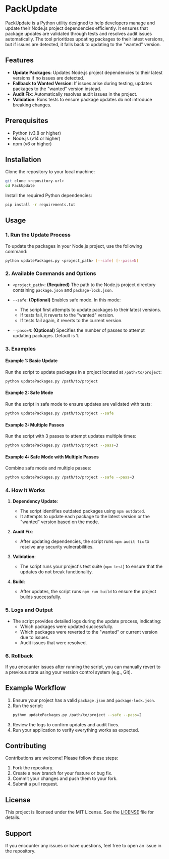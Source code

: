 # PackUpdate

PackUpdate is a Python utility designed to help developers manage and update their Node.js project dependencies efficiently. It ensures that package updates are validated through tests and resolves audit issues automatically. The tool prioritizes updating packages to their latest versions, but if issues are detected, it falls back to updating to the "wanted" version.

## Features

- **Update Packages**: Updates Node.js project dependencies to their latest versions if no issues are detected.
- **Fallback to Wanted Version**: If issues arise during testing, updates packages to the "wanted" version instead.
- **Audit Fix**: Automatically resolves audit issues in the project.
- **Validation**: Runs tests to ensure package updates do not introduce breaking changes.

## Prerequisites

- Python (v3.8 or higher)
- Node.js (v14 or higher)
- npm (v6 or higher)

## Installation

Clone the repository to your local machine:

```bash
git clone <repository-url>
cd PackUpdate
```

Install the required Python dependencies:

```bash
pip install -r requirements.txt
```

## Usage

### 1. Run the Update Process

To update the packages in your Node.js project, use the following command:

```bash
python updatePackages.py <project_path> [--safe] [--pass=N]
```

### 2. Available Commands and Options

- `<project_path>`: **(Required)** The path to the Node.js project directory containing `package.json` and `package-lock.json`.

- `--safe`: **(Optional)** Enables safe mode. In this mode:
  - The script first attempts to update packages to their latest versions.
  - If tests fail, it reverts to the "wanted" version.
  - If tests fail again, it reverts to the current version.

- `--pass=N`: **(Optional)** Specifies the number of passes to attempt updating packages. Default is 1.

### 3. Examples

#### Example 1: Basic Update
Run the script to update packages in a project located at `/path/to/project`:
```bash
python updatePackages.py /path/to/project
```

#### Example 2: Safe Mode
Run the script in safe mode to ensure updates are validated with tests:
```bash
python updatePackages.py /path/to/project --safe
```

#### Example 3: Multiple Passes
Run the script with 3 passes to attempt updates multiple times:
```bash
python updatePackages.py /path/to/project --pass=3
```

#### Example 4: Safe Mode with Multiple Passes
Combine safe mode and multiple passes:
```bash
python updatePackages.py /path/to/project --safe --pass=3
```

### 4. How It Works

1. **Dependency Update**:
   - The script identifies outdated packages using `npm outdated`.
   - It attempts to update each package to the latest version or the "wanted" version based on the mode.

2. **Audit Fix**:
   - After updating dependencies, the script runs `npm audit fix` to resolve any security vulnerabilities.

3. **Validation**:
   - The script runs your project's test suite (`npm test`) to ensure that the updates do not break functionality.

4. **Build**:
   - After updates, the script runs `npm run build` to ensure the project builds successfully.

### 5. Logs and Output

- The script provides detailed logs during the update process, indicating:
  - Which packages were updated successfully.
  - Which packages were reverted to the "wanted" or current version due to issues.
  - Audit issues that were resolved.

### 6. Rollback

If you encounter issues after running the script, you can manually revert to a previous state using your version control system (e.g., Git).

## Example Workflow

1. Ensure your project has a valid `package.json` and `package-lock.json`.
2. Run the script:
   ```bash
   python updatePackages.py /path/to/project --safe --pass=2
   ```
3. Review the logs to confirm updates and audit fixes.
4. Run your application to verify everything works as expected.

## Contributing

Contributions are welcome! Please follow these steps:

1. Fork the repository.
2. Create a new branch for your feature or bug fix.
3. Commit your changes and push them to your fork.
4. Submit a pull request.

## License

This project is licensed under the MIT License. See the [LICENSE](LICENSE) file for details.

## Support

If you encounter any issues or have questions, feel free to open an issue in the repository.


